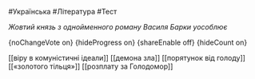 #Українська #Література #Тест

*Жовтий князь з однойменного роману Василя Барки уособлює*

{noChangeVote on}
{hideProgress on}
{shareEnable off}
{hideCount on}

[[віру в комуністичні ідеали]]
[[демона зла]]
[[порятунок від голоду]]
[[«золотого тільця»]]
[[розплату за Голодомор]]
